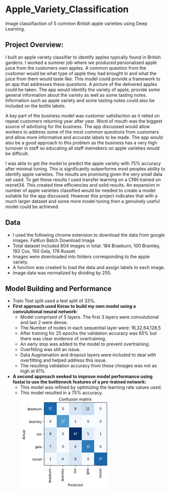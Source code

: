 # Apple_Variety_Classification
Image classifiaction of 5 common British apple varieties using Deep Learning.

## Project Overview:
I built an apple variety classifier to identify apples typically found in British gardens. I worked a summer job where we produced personalised apple juice from the customers own apples. A common question from the customer would be what type of apple they had brought in and what the juice from them would taste like. This model could provide a framework to an app that addresses these questions. A picture of the delivered apples could be taken. The app would  identify the variety of apple, provide some general information about the variety as well as some tasting notes. Information such as apple variety and some tasting notes could also be included on the bottle labels.

A key part of the business model was customer satisfaction as it relied on repeat customers returning year after year. Word of mouth was the biggest source of advitising for the business. The app discussed would allow workers to address some of the most common questions from customers and allow more informative and accurate labels to be made. The app would also be a good approach to this problem as the business has a very high turnover in staff so educating all staff memebers on apple varieties would be difficult.

I was able to get the model to predict the apple variety with 75% accuracy after minimal tuning. This is significantly outperforms most peoples ability to identify apple varieties. The results are promising given the very small data set used. To get these results I used transfer learning on a CNN trained on resnet34. This created time efficiencies and solid results. An expansion in number of apple varieties classified would be needed to create a model suitable for the app discussed. However this project indicates that with a much larger dataset and some more model tuning then a genuinely useful model could be achieved.

## Data 
* I used the following chrome extension to download the data from google images. FatKun Batch Download Image
* Total dataset included 804 images in total: 184 Braeburn, 100 Bramley, 192 Cox, 150 Gala, 178 Russet.
* Images were downloaded into folders corresponding to the apple variety.
* A function was created to load the data and assign labels to each image.
* Image data was normalized by dividing by 255.

## Model Building and Performance
* Train Test split used a test split of 33%.
* **First approach used Keras to build my own model using a convulutional neural network:**
    * Model comprised of 5 layers. The first 3 layers were convulutional and last 2 were dense.
    * The Number of nodes in each sequential layer were: 16,32,64,128,5
    * After training for 25 epochs the validation accuracy was 65% but there was clear evidence of overtraining.
    * An early stop was added to the model to prevent overtraining.
    * Overfitting was still an issue.
    * Data Augmenation and dropout layers were included to deal with overfitting and helped address this issue.
    * The resulting validation accuracy from these chnages was not as high at 61%
* **A second approach seeked to improve model performance using fastai to use the bottleneck features of a pre-trained network:**
    * This model was refined by optimizing the learning rate values used.
    * This model resulted in a 75% accuracy.
    ![alt text](https://github.com/WiltshireWizard/Apple_Variety_Classification/blob/master/Confusion_matrix.png)
